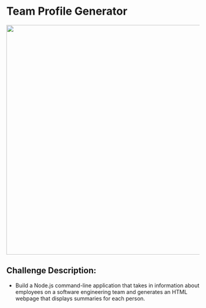 # Team Profile Generator

<div align="center">
    <!-- <img src="./assets/walkthrough.gif" width="600px"> -->
    <img src="./assets/walkthrough.gif" width="600px">
    
</div>


## Challenge Description:

* Build a Node.js command-line application that takes in information about employees on a software engineering team and generates an HTML webpage that displays summaries for each person.
<!-- * Write unit tests for each part of your code and ensure that it passes all of them.
* Provide a link to a walkthrough video that demonstrates the application's functionality. -->

